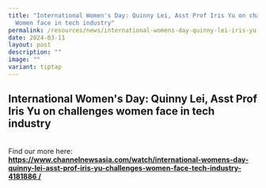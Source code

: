 ```yaml
---
title: "International Women's Day: Quinny Lei, Asst Prof Iris Yu on challenges
  Women face in tech industry"
permalink: /resources/news/international-womens-day-quinny-lei-iris-yu-challenges-women-face-tech-industry/
date: 2024-03-11
layout: post
description: ""
image: ""
variant: tiptap
---
```

<h2>International Women's Day: Quinny Lei, Asst Prof Iris Yu on challenges women face in tech industry</h2>
<p>
<br>Find our more here: <strong><a href="https://www.channelnewsasia.com/watch/international-womens-day-quinny-lei-asst-prof-iris-yu-challenges-women-face-tech-industry-4181886 /" rel="noopener noreferrer nofollow" target="_blank">https://www.channelnewsasia.com/watch/international-womens-day-quinny-lei-asst-prof-iris-yu-challenges-women-face-tech-industry-4181886 /</a></strong>
</p>